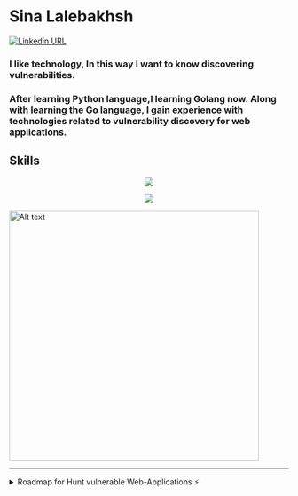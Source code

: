# Sina Lalebakhsh


    
    

[![Linkedin URL](https://img.shields.io/badge/social-linkendin-blue?style=for-the-badge&logo=appveyor)](https://www.linkedin.com/in/sina-lalebakhsh/)

<p align="center"><h3>I like technology, In this way I want to know discovering vulnerabilities.</h3></p>

<p align="center"><h3>After learning Python language,I learning Golang now. Along with learning the Go language, I gain experience with technologies related to vulnerability discovery for web applications.</h3></p>



<h2>Skills</h2>

<p align="center">
  <a href="https://skillicons.dev">
    <img src="https://skillicons.dev/icons?i=git,python,go,linux,docker,vscode,django,javascript,kubernetes" />
  </a>
</p>

<p align="center">
  <a href="https://skillicons.dev">
    <img src="https://skillicons.dev/icons?i=bash,postgresql,c,discord,heroku,php,vim,nginx,github" />
  </a>
</p>


<!-- <p align="center">
  <a href="https://skillicons.dev">
    <img src="https://skillicons.dev/icons?i=" />
  </a>
</p> -->
<p align="center">
  <a href="https://skillicons.dev">
    
  </a>
</p>

<img src="https://github.com/sinalalebakhsh/sinalalebakhsh/blob/main/harvard%20Cer.png" alt="Alt text" title="Optional title" width="450" align="center" border-radius="8px"> 

---------------------------------------------------------------------------
<details>
  <summary>Roadmap for Hunt vulnerable Web-Applications ⚡</summary>
  
## In the security world, I think we need:
1. Python
2. Golang ***100%***
3. Django Or Flask
4. Linux
5. IELTS 7+ (for Iranians)
6. Network+
7. VPN (stand for: Virtual Private Network)
8. Docker
9. OWASP
10. JavaScript ***100%***
11. Bash (Bourne-again SHell)
12. PHP
13. SQL
14. C language (For Advance Hunt Tool)
15. DevOps ***90%***
#### I think with this, we can understand how we can do. and what are we doing. 
    
    
  <a href="#">![Github stats](https://github-readme-stats.vercel.app/api?username=sinalalebakhsh&theme=blueberry&count_private=true&hide_border=true&line_height=20)</a>
  <a href="#">![Top Langs](https://github-readme-stats.vercel.app/api/top-langs/?username=sinalalebakhsh&layout=compact&theme=blueberry&count_private=true&hide_border=true)</a>
</details>



